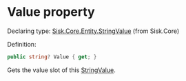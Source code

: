 <!--

Copyrights 2023 Sisk Framework - CypherPotato
Published under MIT license

!!! DO NOT EDIT THIS FILE !!!
This file was generated by a tool in the Sisk package. To edit the information in this documentation,
edit the XML documentation present in the Sisk source code.

-->


# Value property

Declaring type: [Sisk.Core.Entity.StringValue](/read?q=/contents/spec/Sisk.Core.Entity.StringValue.md) (from Sisk.Core)


Definition:

```cs
public string? Value { get; }
```

Gets the value slot of this <a href="/read?q=/contents/spec/Sisk.Core.Entity.StringValue.md">StringValue</a>.


